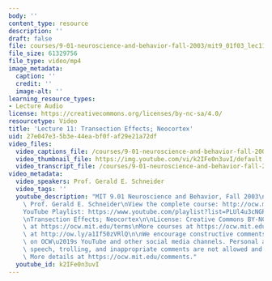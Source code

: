 ```yaml
---
body: ''
content_type: resource
description: ''
draft: false
file: courses/9-01-neuroscience-and-behavior-fall-2003/mit9_01f03_lec11_360p_16_9.mp4
file_size: 61329756
file_type: video/mp4
image_metadata:
  caption: ''
  credit: ''
  image-alt: ''
learning_resource_types:
- Lecture Audio
license: https://creativecommons.org/licenses/by-nc-sa/4.0/
resourcetype: Video
title: 'Lecture 11: Transection Effects; Neocortex'
uid: 27e047e3-5b3e-44ea-bf0f-af29e21a72df
video_files:
  video_captions_file: /courses/9-01-neuroscience-and-behavior-fall-2003/1JEkcpVWkudvWZ37k4sO-kVYl8fhEjSrz_transcript.webvtt
  video_thumbnail_file: https://img.youtube.com/vi/k2IFe0n3uvI/default.jpg
  video_transcript_file: /courses/9-01-neuroscience-and-behavior-fall-2003/1JEkcpVWkudvWZ37k4sO-kVYl8fhEjSrz_transcript.pdf
video_metadata:
  video_speakers: Prof. Gerald E. Schneider
  video_tags: ''
  youtube_description: "MIT 9.01 Neuroscience and Behavior, Fall 2003\nInstructor:\
    \ Prof. Gerald E. Schneider\nView the complete course: http://ocw.mit.edu/courses/brain-and-cognitive-sciences/9-01-neuroscience-and-behavior-fall-2003\n\
    YouTube Playlist: https://www.youtube.com/playlist?list=PLUl4u3cNGP63U7FmbKD9KClb-94dyPJim\n\
    \nTransection Effects; Neocortex\n\nLicense: Creative Commons BY-NC-SA\nMore information\
    \ at https://ocw.mit.edu/terms\nMore courses at https://ocw.mit.edu\nSupport OCW\
    \ at http://ow.ly/a1If50zVRlQ\n\nWe encourage constructive comments and discussion\
    \ on OCW\u2019s YouTube and other social media channels. Personal attacks, hate\
    \ speech, trolling, and inappropriate comments are not allowed and may be removed.\
    \ More details at https://ocw.mit.edu/comments."
  youtube_id: k2IFe0n3uvI
---
```


